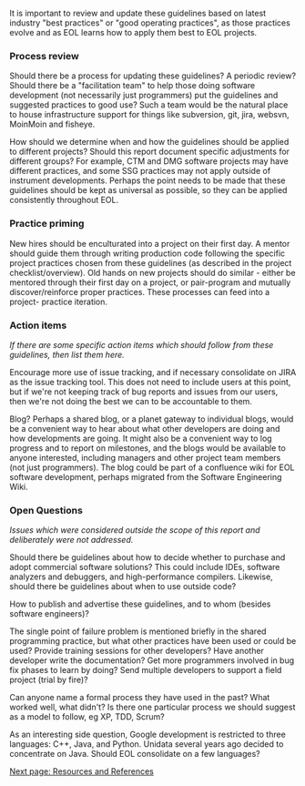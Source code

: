 It is important to review and update these guidelines based on latest industry
"best practices" or "good operating practices", as those practices evolve and
as EOL learns how to apply them best to EOL projects.

### Process review

Should there be a process for updating these guidelines? A periodic review?  
Should there be a "facilitation team" to help those doing software development
(not necessarily just programmers) put the guidelines and suggested practices
to good use? Such a team would be the natural place to house infrastructure
support for things like subversion, git, jira, websvn, MoinMoin and fisheye.

How should we determine when and how the guidelines should be applied to
different projects? Should this report document specific adjustments for
different groups? For example, CTM and DMG software projects may have
different practices, and some SSG practices may not apply outside of
instrument developments. Perhaps the point needs to be made that these
guidelines should be kept as universal as possible, so they can be applied
consistently throughout EOL.

### Practice priming

New hires should be enculturated into a project on their first day. A mentor
should guide them through writing production code following the specific
project practices chosen from these guidelines (as described in the project
checklist/overview). Old hands on new projects should do similar - either be
mentored through their first day on a project, or pair-program and mutually
discover/reinforce proper practices. These processes can feed into a project-
practice iteration.

### Action items

_If there are some specific action items which should follow from these
guidelines, then list them here._

Encourage more use of issue tracking, and if necessary consolidate on JIRA as
the issue tracking tool. This does not need to include users at this point,
but if we're not keeping track of bug reports and issues from our users, then
we're not doing the best we can to be accountable to them.

Blog? Perhaps a shared blog, or a planet gateway to individual blogs, would be
a convenient way to hear about what other developers are doing and how
developments are going. It might also be a convenient way to log progress and
to report on milestones, and the blogs would be available to anyone
interested, including managers and other project team members (not just
programmers). The blog could be part of a confluence wiki for EOL software
development, perhaps migrated from the Software Engineering Wiki.

### Open Questions

_Issues which were considered outside the scope of this report and
deliberately were not addressed._

Should there be guidelines about how to decide whether to purchase and adopt
commercial software solutions? This could include IDEs, software analyzers and
debuggers, and high-performance compilers. Likewise, should there be
guidelines about when to use outside code?

How to publish and advertise these guidelines, and to whom (besides software
engineers)?

The single point of failure problem is mentioned briefly in the shared
programming practice, but what other practices have been used or could be
used? Provide training sessions for other developers? Have another developer
write the documentation? Get more programmers involved in bug fix phases to
learn by doing? Send multiple developers to support a field project (trial by
fire)?

Can anyone name a formal process they have used in the past? What worked well,
what didn't? Is there one particular process we should suggest as a model to
follow, eg XP, TDD, Scrum?

As an interesting side question, Google development is restricted to three
languages: C++, Java, and Python. Unidata several years ago decided to
concentrate on Java. Should EOL consolidate on a few languages?

[Next page: Resources and References](Resources-and-References.md)
